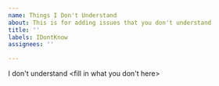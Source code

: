 ```yaml
---
name: Things I Don't Understand
about: This is for adding issues that you don't understand
title: ''
labels: IDontKnow
assignees: ''

---
```


I don't understand <fill in what you don't here>
